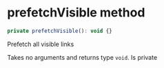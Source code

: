 # prefetchVisible method

```js
private prefetchVisible(): void {}
```

Prefetch all visible links

Takes no arguments and returns type `void`. Is private
